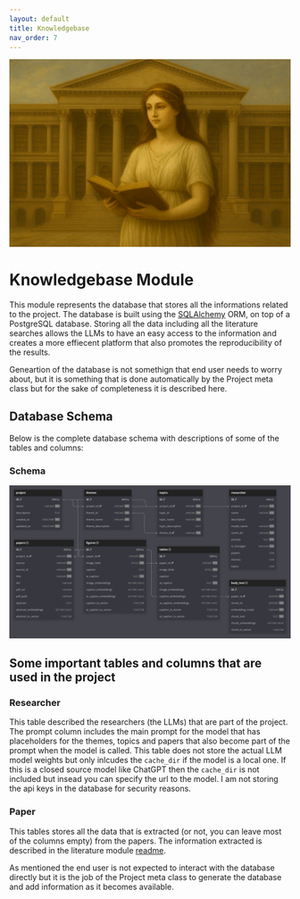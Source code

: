 ```yaml
---
layout: default
title: Knowledgebase
nav_order: 7
---
```


![Knowledgebase](assets/knowledgebase.png)

# Knowledgebase Module

This module represents the database that stores all the informations related to the project. The database is built using the 
[SQLAlchemy](https://www.sqlalchemy.org/) ORM, on top of a PostgreSQL database. Storing all the data including all the literature
searches allows the LLMs to have an easy access to the information and creates a more effiecent platform that also promotes
the reproducibility of the results.

Geneartion of the database is not somethign that end user needs to worry about, but it is something that is done automatically
by the Project meta class but for the sake of completeness it is described here.

## Database Schema

Below is the complete database schema with descriptions of some of the tables and columns:

### Schema

![Schema](assets/db_schema.png)

## Some important tables and columns that are used in the project

### Researcher

This table described the researchers (the LLMs) that are part of the project. The prompt column
includes the main prompt for the model that has placeholders for the themes, topics and papers that also become
part of the prompt when the model is called. This table does not store the actual LLM model weights but only inlcudes the 
`cache_dir` if the model is a local one. If this is a closed source model like ChatGPT then the `cache_dir` is not included but
insead you can specify the url to the model. I am not storing the api keys in the database for security reasons.

### Paper

This tables stores all the data that is extracted (or not, you can leave most of the columns empty) from the papers. The
information extracted is described in the literature module [readme](literature.md). 

As mentioned the end user is not expected to interact with the database directly but it is the job of the Project meta class
to generate the database and add information as it becomes available.

